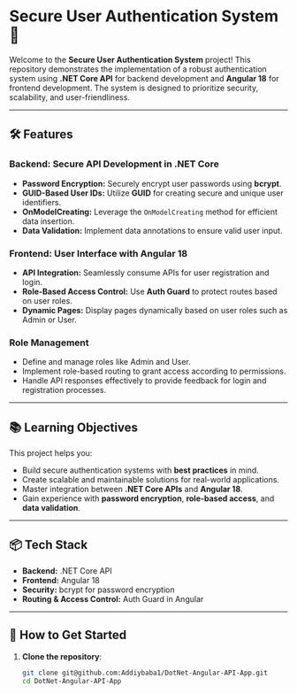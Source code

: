 # Secure User Authentication System 🚀

Welcome to the **Secure User Authentication System** project! This repository demonstrates the implementation of a robust authentication system using **.NET Core API** for backend development and **Angular 18** for frontend development. The system is designed to prioritize security, scalability, and user-friendliness.

---

## 🛠 Features

### **Backend: Secure API Development in .NET Core**
- **Password Encryption:** Securely encrypt user passwords using **bcrypt**.
- **GUID-Based User IDs:** Utilize **GUID** for creating secure and unique user identifiers.
- **OnModelCreating:** Leverage the `OnModelCreating` method for efficient data insertion.
- **Data Validation:** Implement data annotations to ensure valid user input.

### **Frontend: User Interface with Angular 18**
- **API Integration:** Seamlessly consume APIs for user registration and login.
- **Role-Based Access Control:** Use **Auth Guard** to protect routes based on user roles.
- **Dynamic Pages:** Display pages dynamically based on user roles such as Admin or User.

### **Role Management**
- Define and manage roles like Admin and User.
- Implement role-based routing to grant access according to permissions.
- Handle API responses effectively to provide feedback for login and registration processes.

---

## 📚 Learning Objectives
This project helps you:
- Build secure authentication systems with **best practices** in mind.
- Create scalable and maintainable solutions for real-world applications.
- Master integration between **.NET Core APIs** and **Angular 18**.
- Gain experience with **password encryption**, **role-based access**, and **data validation**.

---

## 📦 Tech Stack
- **Backend:** .NET Core API
- **Frontend:** Angular 18
- **Security:** bcrypt for password encryption
- **Routing & Access Control:** Auth Guard in Angular

---

## 🚀 How to Get Started
1. **Clone the repository**:
   ```bash
   git clone git@github.com:Addiybaba1/DotNet-Angular-API-App.git
   cd DotNet-Angular-API-App
